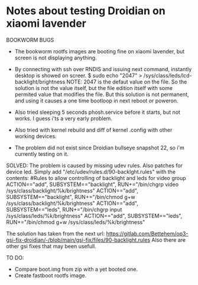 # Notes about testing Droidian on xiaomi lavender

BOOKWORM BUGS
- The bookworm rootfs images are booting fine on xiaomi lavender, but screen is not displaying anything.

- By connecting with ssh over RNDIS and issuing next command,  instantly desktop is showed on screer.
     $ sudo echo "2047" > /sys/class/leds/lcd-backlight/brightness
     NOTE: 2047 is the defaut value on the file. So the solution is not the value itself, but the file edition itself with some permited value that modifies the file.
  But this solution is not permanent, and using it causes a one time bootloop in next reboot or poweron.

- Also tried sleeping 5 seconds phosh.service before it starts, but not works. I guess i'ts a very early problem.

- Also tried with kernel rebuild and diff of kernel .config with other working devices.

- The problem did not exist since Droidian bullseye snapshot 22, so i'm currently testing on it.

SOLVED:
The problem is caused by missing udev rules.
Also patches for device led.
Simply add "/etc/udev/rules.d/90-backlght.rules" with the contents:
#Rules to allow controlling of backlight and leds for video group
ACTION=="add", SUBSYSTEM=="backlight", RUN+="/bin/chgrp video /sys/class/backlight/%k/brightness"
ACTION=="add", SUBSYSTEM=="backlight", RUN+="/bin/chmod g+w /sys/class/backlight/%k/brightness"
ACTION=="add", SUBSYSTEM=="leds", RUN+="/bin/chgrp input /sys/class/leds/%k/brightness"
ACTION=="add", SUBSYSTEM=="leds", RUN+="/bin/chmod g+w /sys/class/leds/%k/brightness"


The solution has taken from the next url:
https://gitlab.com/Bettehem/op3-gsi-fix-droidian/-/blob/main/gsi-fix/files/90-backlight.rules
Also there are other gsi fixes that may been usefull.

TO DO:

- Compare boot.img from zip with a yet booted one.
- Create fastboot rootfs image.
